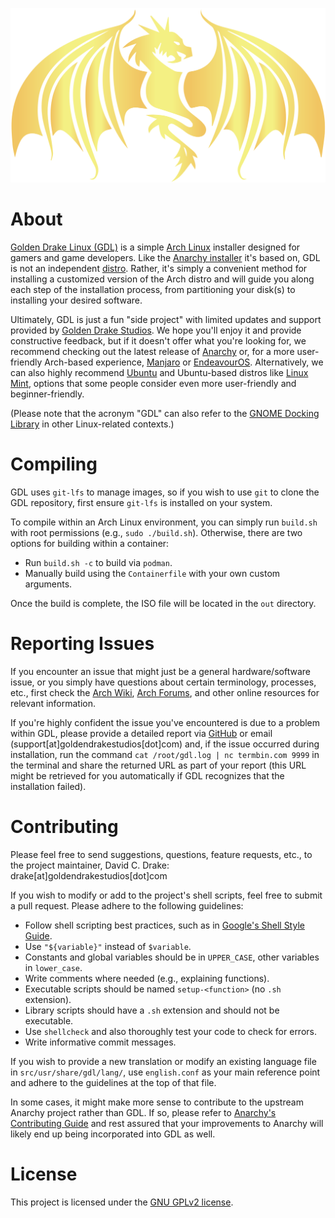<p align="center"><img src="assets/banner.svg" title="Golden Drake"></p>

# About

[Golden Drake Linux (GDL)](https://goldendrakestudios.com/golden-drake-linux/) is a simple [Arch Linux](https://www.archlinux.org/) installer designed for gamers and game developers. Like the [Anarchy installer](https://gitlab.com/anarchyinstaller/installer/) it's based on, GDL is not an independent [distro](https://en.wikipedia.org/wiki/Linux_distribution). Rather, it's simply a convenient method for installing a customized version of the Arch distro and will guide you along each step of the installation process, from partitioning your disk(s) to installing your desired software.

Ultimately, GDL is just a fun "side project" with limited updates and support provided by [Golden Drake Studios](https://goldendrakestudios.com/). We hope you'll enjoy it and provide constructive feedback, but if it doesn't offer what you're looking for, we recommend checking out the latest release of [Anarchy](https://gitlab.com/anarchyinstaller/installer/-/releases) or, for a more user-friendly Arch-based experience, [Manjaro](https://manjaro.org/download/) or [EndeavourOS](https://endeavouros.com/download/). Alternatively, we can also highly recommend [Ubuntu](https://ubuntu.com/download/desktop) and Ubuntu-based distros like [Linux Mint](https://www.linuxmint.com/download.php), options that some people consider even more user-friendly and beginner-friendly.

(Please note that the acronym "GDL" can also refer to the [GNOME Docking Library](https://gitlab.gnome.org/GNOME/gdl) in other Linux-related contexts.)

# Compiling

GDL uses `git-lfs` to manage images, so if you wish to use `git` to clone the GDL repository, first ensure `git-lfs` is installed on your system.

To compile within an Arch Linux environment, you can simply run `build.sh` with root permissions (e.g., `sudo ./build.sh`). Otherwise, there are two options for building within a container:

- Run `build.sh -c` to build via `podman`.
- Manually build using the `Containerfile` with your own custom arguments.

Once the build is complete, the ISO file will be located in the `out` directory.

# Reporting Issues

If you encounter an issue that might just be a general hardware/software issue, or you simply have questions about certain terminology, processes, etc., first check the [Arch Wiki](https://wiki.archlinux.org/), [Arch Forums](https://bbs.archlinux.org/), and other online resources for relevant information.

If you're highly confident the issue you've encountered is due to a problem within GDL, please provide a detailed report via [GitHub](https://github.com/GoldenDrakeStudios/golden-drake-linux/issues) or email (support[at]goldendrakestudios[dot]com) and, if the issue occurred during installation, run the command `cat /root/gdl.log | nc termbin.com 9999` in the terminal and share the returned URL as part of your report (this URL might be retrieved for you automatically if GDL recognizes that the installation failed).

# Contributing

Please feel free to send suggestions, questions, feature requests, etc., to the project maintainer, David C. Drake: drake[at]goldendrakestudios[dot]com

If you wish to modify or add to the project's shell scripts, feel free to submit a pull request. Please adhere to the following guidelines:

- Follow shell scripting best practices, such as in [Google's Shell Style Guide](https://google.github.io/styleguide/shellguide.html).
- Use `"${variable}"` instead of `$variable`.
- Constants and global variables should be in `UPPER_CASE`, other variables in `lower_case`.
- Write comments where needed (e.g., explaining functions).
- Executable scripts should be named `setup-<function>` (no `.sh` extension).
- Library scripts should have a `.sh` extension and should not be executable.
- Use `shellcheck` and also thoroughly test your code to check for errors.
- Write informative commit messages.

If you wish to provide a new translation or modify an existing language file in `src/usr/share/gdl/lang/`, use `english.conf` as your main reference point and adhere to the guidelines at the top of that file.

In some cases, it might make more sense to contribute to the upstream Anarchy project rather than GDL. If so, please refer to [Anarchy's Contributing Guide](https://gitlab.com/anarchyinstaller/installer/-/blob/master/CONTRIBUTING.md) and rest assured that your improvements to Anarchy will likely end up being incorporated into GDL as well.

# License

This project is licensed under the [GNU GPLv2 license](LICENSE).
